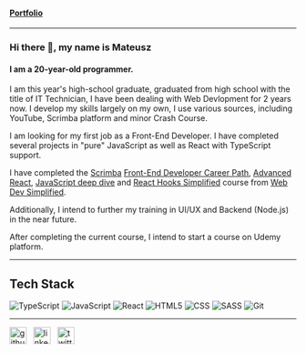 #### [Portfolio](https://mndev.eu)

---

### Hi there 👋, my name is Mateusz

#### 

#### I am a 20-year-old programmer.
I am this year's high-school graduate, graduated from high school with the title of IT Technician, I have been dealing with Web Devlopment for 2 years now. I develop my skills largely on my own, I use various sources, including YouTube, 
Scrimba platform and minor Crash Course.

I am looking for my first job as a Front-End Developer.
I have completed several projects in "pure" JavaScript as well as React with TypeScript support.

I have completed the [Scrimba](https://scrimba.com) [Front-End Developer Career Path](https://github.mndev.eu/Certificates/blob/main/Scrimba/The%20Frontend%20Developer%20Career%20Path), [Advanced React](https://github.com/Malelus/Certificates/blob/main/Scrimba/Advanced%20React), [JavaScript deep dive](https://github.com/Malelus/Certificates/blob/main/Scrimba/JavaScript%20deep%20dive) and [React Hooks Simplified](https://github.mndev.eu/Certificates/blob/main/Web%20Dev%20Simplified/React%20Hooks%20Simplified) course from [Web Dev Simplified](https://github.com/WebDevSimplified).

Additionally, I intend to further my training in UI/UX and Backend (Node.js) in the near future.

After completing the current course, I intend to start a course on Udemy platform.

---

## Tech Stack

![TypeScript](https://img.shields.io/badge/typescript-%23007ACC.svg?style=for-the-badge&logo=typescript&logoColor=white)
![JavaScript](https://img.shields.io/badge/javascript-%23323330.svg?style=for-the-badge&logo=javascript&logoColor=%23F7DF1E)
![React](https://img.shields.io/badge/react-%23DD0031.svg?style=for-the-badge&logo=react&logoColor=61dafb&color=20232a)
![HTML5](https://img.shields.io/badge/HTML5-E34F26?style=for-the-badge&logo=html5&logoColor=white)
![CSS](https://img.shields.io/badge/CSS3-1572B6?style=for-the-badge&logo=css3&logoColor=white)
![SASS](https://img.shields.io/badge/Sass-CC6699?style=for-the-badge&logo=sass&logoColor=white)
![Git](https://img.shields.io/badge/git-%23F05033.svg?style=for-the-badge&logo=git&logoColor=white)

---

[<img src='https://cdn.jsdelivr.net/npm/simple-icons@3.0.1/icons/github.svg' alt='github' height='30'>](https://github.mndev.eu)
&nbsp;
[<img src='https://cdn.jsdelivr.net/npm/simple-icons@3.0.1/icons/linkedin.svg' alt='linkedin' height='30'>](https://linkedin.mndev.eu)
&nbsp;
[<img src='https://cdn.jsdelivr.net/npm/simple-icons@3.0.1/icons/twitter.svg' alt='twitter' height='30'>](https://twitter.com/@matin1608)  

